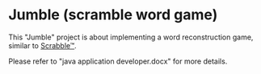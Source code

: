 # Jumble (scramble word game)

This "Jumble" project is about implementing a word reconstruction game, similar to [Scrabble™](https://en.wikipedia.org/wiki/Scrabble).

Please refer to "java application developer.docx" for more details.
